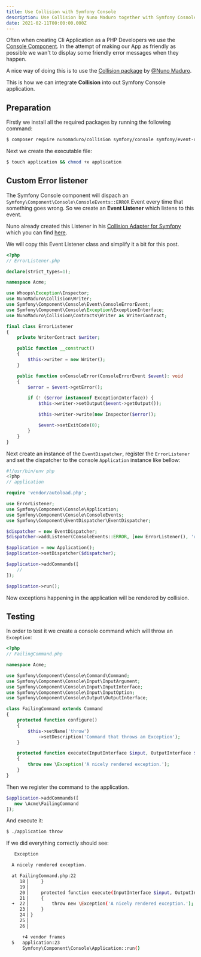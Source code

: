```yaml
---
title: Use Collision with Symfony Console 
description: Use Collision by Nuno Maduro together with Symfony Cosnole component.
date: 2021-02-11T00:00:00.000Z
---
```


Often when creating Cli Application as a PHP Developers we use the [Console Component](https://symfony.com/doc/current/components/console.html). In the attempt of making our App as friendly as possible we wan't to display some friendly error messages when they happen.

A nice way of doing this is to use the [Collision package](https://github.com/nunomaduro/collision) by [@Nuno Maduro](https://twitter.com/enunomaduro).

This is how we can integrate **Collision** into out Symfony Console application.

## Preparation

Firstly we install all the required packages by running the following command:
```bash
$ composer require nunomaduro/collision symfony/console symfony/event-dispatcher symfony/event-dispatcher-contracts
```

Next we create the executable file:

```bash
$ touch application && chmod +x application
```

## Custom Error listener

The Symfony Console component will dispach an `Symfony\Component\Console\ConsoleEvents::ERROR` Event every
time that something goes wrong. So we create an **Event Listener** which listens to this event.

Nuno already created this Listener in his 
[ Collision Adapter for Symfony ](https://github.com/nunomaduro/collision-adapter-symfony) which you can find [here](https://github.com/nunomaduro/collision-adapter-symfony/blob/master/src/EventListener/ErrorListener.php).

We will copy this Event Listener class and simplify it a bit for this post.

```php
<?php
// ErrorListener.php

declare(strict_types=1);

namespace Acme;

use Whoops\Exception\Inspector;
use NunoMaduro\Collision\Writer;
use Symfony\Component\Console\Event\ConsoleErrorEvent;
use Symfony\Component\Console\Exception\ExceptionInterface;
use NunoMaduro\Collision\Contracts\Writer as WriterContract;

final class ErrorListener
{
    private WriterContract $writer;

    public function __construct()
    {
        $this->writer = new Writer();
    }

    public function onConsoleError(ConsoleErrorEvent $event): void
    {
        $error = $event->getError();

        if (! ($error instanceof ExceptionInterface)) {
            $this->writer->setOutput($event->getOutput());

            $this->writer->write(new Inspector($error));

            $event->setExitCode(0);
        }
    }
}
```

Next create an instance of the `EventDispatcher`, register the `ErrorListener` and set the
dispatcher to the console `Application` instance like bellow:

```php
#!/usr/bin/env php
<?php
// application

require 'vendor/autoload.php';

use ErrorListener;
use Symfony\Component\Console\Application;
use Symfony\Component\Console\ConsoleEvents;
use Symfony\Component\EventDispatcher\EventDispatcher;

$dispatcher = new EventDispatcher;
$dispatcher->addListener(ConsoleEvents::ERROR, [new ErrorListener(), 'onConsoleError']);

$application = new Application();
$application->setDispatcher($dispatcher);

$application->addCommands([
    //
]);

$application->run();

```

Now exceptions happening in the application will be rendered by collision.

## Testing

In order to test it we create a console command which will throw an `Exception`:

```php
<?php
// FailingCommand.php

namespace Acme;

use Symfony\Component\Console\Command\Command;
use Symfony\Component\Console\Input\InputArgument;
use Symfony\Component\Console\Input\InputInterface;
use Symfony\Component\Console\Input\InputOption;
use Symfony\Component\Console\Output\OutputInterface;

class FailingCommand extends Command
{
    protected function configure()
    {
        $this->setName('throw')
            ->setDescription('Command that throws an Exception');
    }

    protected function execute(InputInterface $input, OutputInterface $output)
    {
        throw new \Exception('A nicely rendered exception.');
    }
}

```

Then we register the command to the application.

```php
$application->addCommands([
   new \Acme\FailingCommand 
]);
```

And execute it:
```bash
$ ./application throw
```

If we did everything correctly should see:

```bash
   Exception

  A nicely rendered exception.

  at FailingCommand.php:22
     18▕     }
     19▕
     20▕     protected function execute(InputInterface $input, OutputInterface $output)
     21▕     {
  ➜  22▕         throw new \Exception('A nicely rendered exception.');
     23▕     }
     24▕ }
     25▕
     26▕

      +4 vendor frames
  5   application:23
      Symfony\Component\Console\Application::run()
```